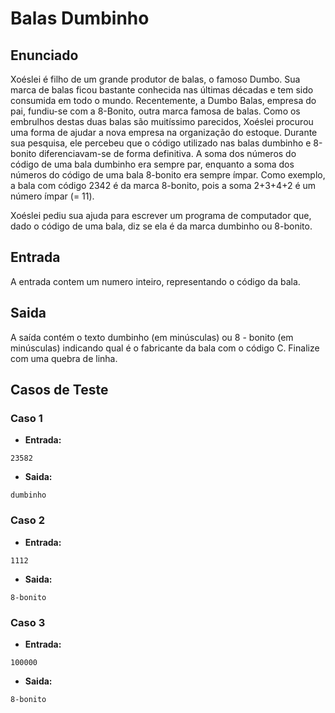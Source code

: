# Balas Dumbinho

## Enunciado

Xoéslei é filho de um grande produtor de balas, o famoso Dumbo. Sua marca de balas ficou bastante
conhecida nas últimas décadas e tem sido consumida em todo o mundo. Recentemente, a Dumbo Balas,
empresa do pai, fundiu-se com a 8-Bonito, outra marca famosa de balas. Como os embrulhos destas duas
balas são muitíssimo parecidos, Xoéslei procurou uma forma de ajudar a nova empresa na organização
do estoque. Durante sua pesquisa, ele percebeu que o código utilizado nas balas dumbinho e 8-bonito
diferenciavam-se de forma definitiva. A soma dos números do código de uma bala dumbinho era sempre
par, enquanto a soma dos números do código de uma bala 8-bonito era sempre ímpar. Como exemplo, a
bala com código 2342 é da marca 8-bonito, pois a soma 2+3+4+2 é um número ímpar (= 11).

Xoéslei pediu sua ajuda para escrever um programa de computador que, dado o código de uma bala, diz se
ela é da marca dumbinho ou 8-bonito.

## Entrada

A entrada contem um numero inteiro, representando o código da bala.

## Saida

A saída contém o texto dumbinho (em minúsculas) ou 8 - bonito (em minúsculas) indicando qual é o
fabricante da bala com o código C. Finalize com uma quebra de linha.

## Casos de Teste

### Caso 1

- **Entrada:**

```
23582
```

- **Saida:**

```
dumbinho
```

### Caso 2

- **Entrada:**

```
1112
```

- **Saida:**

```
8-bonito
```

### Caso 3

- **Entrada:**

```
100000
```

- **Saida:**

```
8-bonito
```